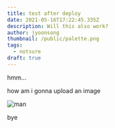 ```yaml
---
title: test after deploy
date: 2021-05-16T17:22:45.335Z
description: Will this also work?
author: jyoonsong
thumbnail: /public/palette.png
tags:
  - notsure
draft: true
---
```

hmm...



how am i gonna upload an image



![man](/public/dobby1.png "hat")



bye